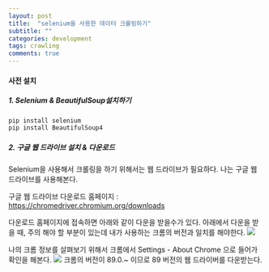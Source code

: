 ```yaml
---
layout: post
title:  "selenium을 사용한 데이터 크롤링하기"
subtitle: ""
categories: development
tags: crawling
comments: true
---
```



#### 사전 설치

##### 1. Selenium & BeautifulSoup설치하기
```bash
pip install selenium
pip install BeautifulSoup4
```

##### 2. 구글 웹 드라이브 설치 & 다운로드

Selenium을 사용해서 크롤링을 하기 위해서는 웹 드라이브가 필요하다.
나는 구글 웹 드라이브를 사용해본다.

구글 웹 드라이브 다운로드 홈페이지 : <https://chromedriver.chromium.org/downloads>

다운로드 홈페이지에 접속하면 아래와 같이 다운을 받을수가 있다.
아래에서 다운을 받을 때, 주의 해야 할 부분이 있는데 내가 사용하는 크롬의 버전과 일치를 해야한다.
<img src='{{"/assets/img/post_image/crawling_selenium/chrome_donwload_homepage.png"}}'>

나의 크롬 정보를 살펴보기 위해서 크롬에서 Settings - About Chrome 으로 들어가 확인을 해본다.
<img src='{{"/assets/img/post_image/crawling_selenium/about_chrome.png"}}'>
크롬의 버전이 89.0.~ 이므로 89 버전의 웹 드라이버를 다운받는다.


<!-- 
<img src='{{"/assets/img/post_image/virtualenv-add-jupyter/kernel_add_check.png"}}' width="270" height="300"> -->